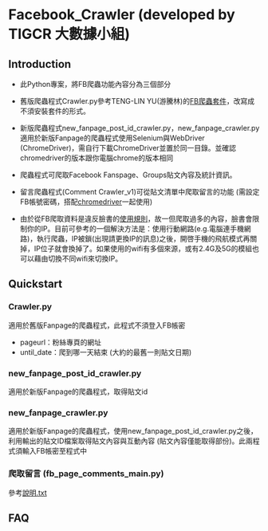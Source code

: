 # Facebook_Crawler (developed by TIGCR 大數據小組)

## Introduction
* 此Python專案，將FB爬蟲功能內容分為三個部分
* 舊版爬蟲程式Crawler.py參考TENG-LIN YU(游騰林)的[FB爬蟲套件](https://github.com/TLYu0419/facebook_crawler)，改寫成不須安裝套件的形式。
* 新版爬蟲程式new_fanpage_post_id_crawler.py，new_fanpage_crawler.py適用於新版Fanpage的爬蟲程式使用Selenium與WebDriver (ChromeDriver)，需自行下載ChromeDriver並置於同一目錄。並確認chromedriver的版本跟你電腦chrome的版本相同
* 爬蟲程式可爬取Facebook Fanspage、Groups貼文內容及統計資訊。
* 留言爬蟲程式(Comment Crawler_v1)可從貼文清單中爬取留言的功能 (需設定FB帳號密碼，搭配[chromedriver](https://chromedriver.chromium.org/)一起使用)

* 由於從FB爬取資料是違反臉書的[使用規則](https://about.fb.com/news/2021/04/how-we-combat-scraping/)，故一但爬取過多的內容，臉書會限制你的IP。目前可參考的一個解決方法是：使用行動網路(e.g.電腦連手機網路)，執行爬蟲，IP被鎖(出現請更換IP的訊息)之後，開啓手機的飛航模式再關掉，IP位子就會換掉了。如果使用的wifi有多個來源，或有2.4G及5G的模組也可以藉由切換不同wifi來切換IP。


## Quickstart
### Crawler.py 
適用於舊版Fanpage的爬蟲程式，此程式不須登入FB帳密
* pageurl：粉絲專頁的網址
* until_date：爬到哪一天結束 (大約的最舊一則貼文日期)

### new_fanpage_post_id_crawler.py 
適用於新版Fanpage的爬蟲程式，取得貼文id
### new_fanpage_crawler.py 
適用於新版Fanpage的爬蟲程式，使用new_fanpage_post_id_crawler.py之後，利用輸出的貼文ID檔案取得貼文內容與互動內容 (貼文內容僅能取得部份)。此兩程式須輸入FB帳密至程式中

### 爬取留言 (fb_page_comments_main.py)
參考[說明.txt](https://github.com/TIGCR/Facebook_Crawler/blob/main/Comment%20Crawler_v1/%E8%AA%AA%E6%98%8E.txt)

## FAQ
